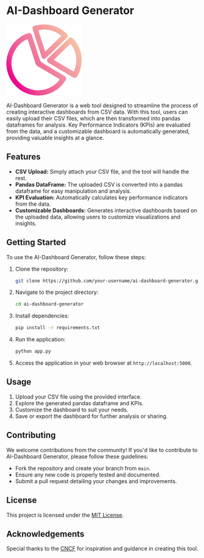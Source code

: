 # AI-Dashboard Generator

![AI-Dashboard Generator Logo](./near-disease/public/logo.png)

AI-Dashboard Generator is a web tool designed to streamline the process of creating interactive dashboards from CSV data. With this tool, users can easily upload their CSV files, which are then transformed into pandas dataframes for analysis. Key Performance Indicators (KPIs) are evaluated from the data, and a customizable dashboard is automatically generated, providing valuable insights at a glance.

## Features

- **CSV Upload:** Simply attach your CSV file, and the tool will handle the rest.
- **Pandas DataFrame:** The uploaded CSV is converted into a pandas dataframe for easy manipulation and analysis.
- **KPI Evaluation:** Automatically calculates key performance indicators from the data.
- **Customizable Dashboards:** Generates interactive dashboards based on the uploaded data, allowing users to customize visualizations and insights.

## Getting Started

To use the AI-Dashboard Generator, follow these steps:

1. Clone the repository:
   ```bash
   git clone https://github.com/your-username/ai-dashboard-generator.git
   ```

2. Navigate to the project directory:
   ```bash
   cd ai-dashboard-generator
   ```

3. Install dependencies:
   ```bash
   pip install -r requirements.txt
   ```

4. Run the application:
   ```bash
   python app.py
   ```

5. Access the application in your web browser at `http://localhost:5000`.

## Usage

1. Upload your CSV file using the provided interface.
2. Explore the generated pandas dataframe and KPIs.
3. Customize the dashboard to suit your needs.
4. Save or export the dashboard for further analysis or sharing.

## Contributing

We welcome contributions from the community! If you'd like to contribute to AI-Dashboard Generator, please follow these guidelines:

- Fork the repository and create your branch from `main`.
- Ensure any new code is properly tested and documented.
- Submit a pull request detailing your changes and improvements.

## License

This project is licensed under the [MIT License](LICENSE).

## Acknowledgements

Special thanks to the [CNCF](https://landscape.cncf.io/) for inspiration and guidance in creating this tool.

